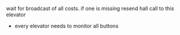 wait for broadcast of all costs. if one is missing resend hall call to this elevator
- every elevator needs to monitor all buttons